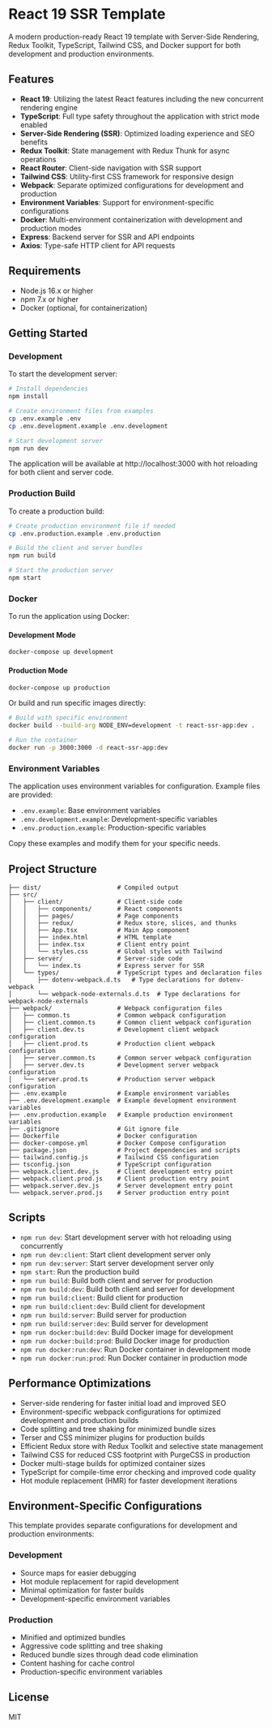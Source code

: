 # React 19 SSR Template

A modern production-ready React 19 template with Server-Side Rendering, Redux Toolkit, TypeScript, Tailwind CSS, and Docker support for both development and production environments.

## Features

- **React 19**: Utilizing the latest React features including the new concurrent rendering engine
- **TypeScript**: Full type safety throughout the application with strict mode enabled
- **Server-Side Rendering (SSR)**: Optimized loading experience and SEO benefits
- **Redux Toolkit**: State management with Redux Thunk for async operations
- **React Router**: Client-side navigation with SSR support
- **Tailwind CSS**: Utility-first CSS framework for responsive design
- **Webpack**: Separate optimized configurations for development and production
- **Environment Variables**: Support for environment-specific configurations
- **Docker**: Multi-environment containerization with development and production modes
- **Express**: Backend server for SSR and API endpoints
- **Axios**: Type-safe HTTP client for API requests

## Requirements

- Node.js 16.x or higher
- npm 7.x or higher
- Docker (optional, for containerization)

## Getting Started

### Development

To start the development server:

```bash
# Install dependencies
npm install

# Create environment files from examples
cp .env.example .env
cp .env.development.example .env.development

# Start development server
npm run dev
```

The application will be available at http://localhost:3000 with hot reloading for both client and server code.

### Production Build

To create a production build:

```bash
# Create production environment file if needed
cp .env.production.example .env.production

# Build the client and server bundles
npm run build

# Start the production server
npm start
```

### Docker

To run the application using Docker:

#### Development Mode

```bash
docker-compose up development
```

#### Production Mode

```bash
docker-compose up production
```

Or build and run specific images directly:

```bash
# Build with specific environment
docker build --build-arg NODE_ENV=development -t react-ssr-app:dev .

# Run the container
docker run -p 3000:3000 -d react-ssr-app:dev
```

### Environment Variables

The application uses environment variables for configuration. Example files are provided:

- `.env.example`: Base environment variables
- `.env.development.example`: Development-specific variables
- `.env.production.example`: Production-specific variables

Copy these examples and modify them for your specific needs.

## Project Structure

```
├── dist/                     # Compiled output
├── src/
│   ├── client/               # Client-side code
│   │   ├── components/       # React components
│   │   ├── pages/            # Page components
│   │   ├── redux/            # Redux store, slices, and thunks
│   │   ├── App.tsx           # Main App component
│   │   ├── index.html        # HTML template
│   │   ├── index.tsx         # Client entry point
│   │   └── styles.css        # Global styles with Tailwind
│   ├── server/               # Server-side code
│   │   └── index.ts          # Express server for SSR
│   └── types/                # TypeScript types and declaration files
│       ├── dotenv-webpack.d.ts   # Type declarations for dotenv-webpack
│       └── webpack-node-externals.d.ts  # Type declarations for webpack-node-externals
├── webpack/                  # Webpack configuration files
│   ├── common.ts             # Common webpack configuration
│   ├── client.common.ts      # Common client webpack configuration
│   ├── client.dev.ts         # Development client webpack configuration
│   ├── client.prod.ts        # Production client webpack configuration
│   ├── server.common.ts      # Common server webpack configuration
│   ├── server.dev.ts         # Development server webpack configuration
│   └── server.prod.ts        # Production server webpack configuration
├── .env.example              # Example environment variables
├── .env.development.example  # Example development environment variables
├── .env.production.example   # Example production environment variables
├── .gitignore                # Git ignore file
├── Dockerfile                # Docker configuration
├── docker-compose.yml        # Docker Compose configuration
├── package.json              # Project dependencies and scripts
├── tailwind.config.js        # Tailwind CSS configuration
├── tsconfig.json             # TypeScript configuration
├── webpack.client.dev.js     # Client development entry point
├── webpack.client.prod.js    # Client production entry point
├── webpack.server.dev.js     # Server development entry point
└── webpack.server.prod.js    # Server production entry point
```

## Scripts

- `npm run dev`: Start development server with hot reloading using concurrently
- `npm run dev:client`: Start client development server only
- `npm run dev:server`: Start server development server only
- `npm start`: Run the production build
- `npm run build`: Build both client and server for production
- `npm run build:dev`: Build both client and server for development
- `npm run build:client`: Build client for production
- `npm run build:client:dev`: Build client for development
- `npm run build:server`: Build server for production
- `npm run build:server:dev`: Build server for development
- `npm run docker:build:dev`: Build Docker image for development
- `npm run docker:build:prod`: Build Docker image for production
- `npm run docker:run:dev`: Run Docker container in development mode
- `npm run docker:run:prod`: Run Docker container in production mode

## Performance Optimizations

- Server-side rendering for faster initial load and improved SEO
- Environment-specific webpack configurations for optimized development and production builds
- Code splitting and tree shaking for minimized bundle sizes
- Terser and CSS minimizer plugins for production builds
- Efficient Redux store with Redux Toolkit and selective state management
- Tailwind CSS for reduced CSS footprint with PurgeCSS in production
- Docker multi-stage builds for optimized container sizes
- TypeScript for compile-time error checking and improved code quality
- Hot module replacement (HMR) for faster development iterations

## Environment-Specific Configurations

This template provides separate configurations for development and production environments:

### Development
- Source maps for easier debugging
- Hot module replacement for rapid development
- Minimal optimization for faster builds
- Development-specific environment variables

### Production
- Minified and optimized bundles
- Aggressive code splitting and tree shaking
- Reduced bundle sizes through dead code elimination
- Content hashing for cache control
- Production-specific environment variables

## License

MIT
